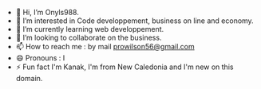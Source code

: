 - 👋 Hi, I’m Onyls988.
- 👀 I’m interested in Code developpement, business on line and economy.
- 🌱 I’m currently learning web developpement.
- 💞️ I’m looking to collaborate on the business.
- 📫 How to reach me : by mail prowilson56@gmail.com
- 😄 Pronouns : I
- ⚡ Fun fact I'm Kanak, I'm from New Caledonia and I'm new on this domain.

<!---
Onyls988/Onyls988 is a ✨ special ✨ repository because its `README.md` (this file) appears on your GitHub profile.
You can click the Preview link to take a look at your changes.
--->
